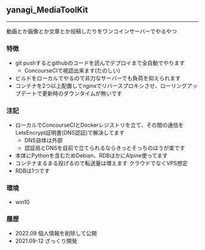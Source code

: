 ## yanagi_MediaToolKit
---
動画とか画像とか文章とか投稿したりをワンコインサーバーでやるやつ 


### 特徴
- git pushするとgithubのコードを読んでデプロイまで全自動でやります
  - ConcourseCIで視認出来ます(たのしい)
- ビルドをローカルでやるので非力なサーバーでも負荷を抑えられます
- コンテナを2つ以上配置してnginxでリバースプロキシさせ、ローリングアップデートで更新時のダウンタイムが無いです

### 注記
- ローカルでConcourseCIとDockerレジストリを立て、その間の通信をLetsEncrypt証明書(DNS認証)で解決してます
  - DNS自体は外部
  - 認証局とDNSを自前で立てられるならきっとそっちのほうが楽です
- 本体にPythonを含むためDebian、RDBほかにAlpine使ってます
- コンテナまるまる投げるので転送量は増えます クラウドでなくVPS想定
- RDBは1つです

### 環境
- win10

### 履歴
- 2022.09 個人情報を削除して公開
- 2021.09-12 ざっくり開発
